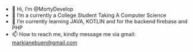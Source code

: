 - 👋 Hi, I’m @MortyDevelop
- 👀 I’m a currently a College Student Taking A Computer Science
- 🌱 I’m currently learning JAVA, KOTLIN and for the backend firebase and PHP
- 📫 How to reach me, kindly message me via gmail: markianebuen@gmail.com

<!---
MortyDevelop/MortyDevelop is a ✨ special ✨ repository because its `README.md` (this file) appears on your GitHub profile.
You can click the Preview link to take a look at your changes.
--->
